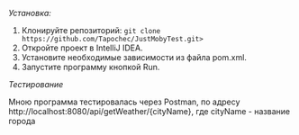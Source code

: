 *Установка:*

1. Клонируйте репозиторий: `git clone https://github.com/Tapochec/JustMobyTest.git>`
2. Откройте проект в IntelliJ IDEA.
3. Установите необходимые зависимости из файла pom.xml.
4. Запустите программу кнопкой Run.

*Тестирование*

Мною программа тестировалась через Postman, по адресу http://localhost:8080/api/getWeather/{cityName}, где cityName - название города
